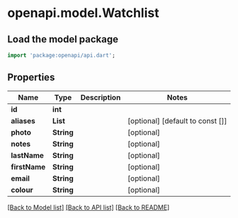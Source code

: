 # openapi.model.Watchlist

## Load the model package
```dart
import 'package:openapi/api.dart';
```

## Properties
Name | Type | Description | Notes
------------ | ------------- | ------------- | -------------
**id** | **int** |  | 
**aliases** | **List<String>** |  | [optional] [default to const []]
**photo** | **String** |  | [optional] 
**notes** | **String** |  | [optional] 
**lastName** | **String** |  | [optional] 
**firstName** | **String** |  | [optional] 
**email** | **String** |  | [optional] 
**colour** | **String** |  | [optional] 

[[Back to Model list]](../README.md#documentation-for-models) [[Back to API list]](../README.md#documentation-for-api-endpoints) [[Back to README]](../README.md)


